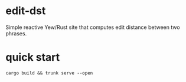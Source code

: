 # edit-dst
Simple reactive Yew/Rust site that computes edit distance between two phrases.

# quick start
`cargo build && trunk serve --open`
